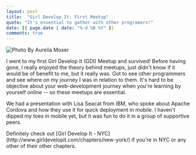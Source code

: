 ```yaml
---
layout: post
title:  "Girl Develop It: First Meetup"
quote: "It's essential to gather with other programers!"
date: {{ page.date | date: "%-d %B %Y" }}
comments: true
---
```

![Photo By Aurelia Moser](/assets/gdi.jpg "Girl Develop It Meetup")


I went to my first Girl Develop It (GDI) Meetup and survived! Before having gone, I really enjoyed the theory behind meetups, just didn't know if it would be of benefit to me, but it really was. Got to see other programmers and see where on my journey I was in relation to them. It's hard to be objective about your web-development journey when you're learning by yourself online -- so  these meetups are essential. 
<p>
We had a presentation with Lisa Seacat from IBM, who spoke about Apache Cordova and how they use it for quick deployment in mobile. I haven't dipped my toes in mobile yet, but it was fun to do it in a group of supportive peers.
<p>
	Definitely check out [Girl Develop It - NYC](http://www.girldevelopit.com/chapters/new-york/) if you're in NYC or any other of their other chapters. 